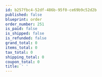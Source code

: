 ```yaml
---
id: b257fbc4-52df-486b-95f0-ce69b9c52d2b
published: false
blueprint: order
order_number: 251
is_paid: false
is_shipped: false
is_refunded: false
grand_total: 0
items_total: 0
tax_total: 0
shipping_total: 0
coupon_total: 0
title: ' '
---
```

